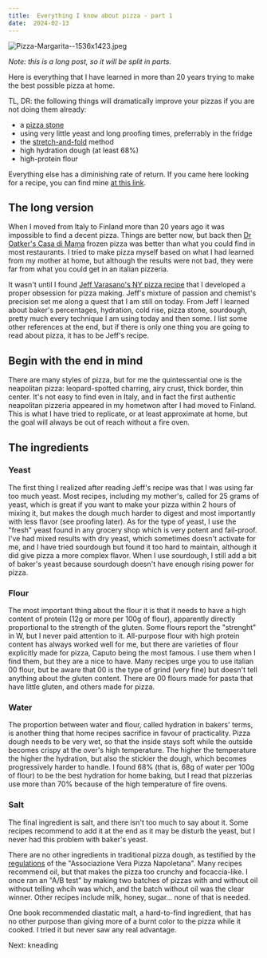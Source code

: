```yaml
---
title:  Everything I know about pizza - part 1
date:  2024-02-13
---
```


![Pizza-Margarita--1536x1423.jpeg](https://res.craft.do/user/full/58e85b69-1aa6-c3c8-74ac-daf2b8beae9a/doc/fb72ecaf-9fdb-4473-acad-43e2918ab432/B1CDDF3C-1463-4F1E-9260-1BF3B1E605ED_2/TId8xhQ0x6ogyWYo142MQsm6Yz1Zc6ybg43XCLrnYWQz/Pizza-Margarita--1536x1423.jpeg)

*Note: this is a long post, so it will be split in parts.*

Here is everything that I have learned in more than 20 years trying to make the best possible pizza at home.

TL, DR: the following things will dramatically improve your pizzas if you are not doing them already:

- a [pizza stone](https://en.wikipedia.org/wiki/Baking_stone)
- using very little yeast and long proofing times, preferrably in the fridge
- the [stretch-and-fold](https://youtu.be/0WtPpR8O82w?si=PG-rKUEUvNVm27xi&t=26) method
- high hydration dough (at least 68%)
- high-protein flour

Everything else has a diminishing rate of return. If you came here looking for a recipe, you can find mine [at this link](https://www.balenet.com/pizza/).

## The long version

When I moved from Italy to Finland more than 20 years ago it was impossible to find a decent pizza. Things are better now, but back then [Dr Oatker's Casa di Mama](https://www.oetker.fi/tuotteet/s/pakastepizzat/casa-di-mama) frozen pizza was better than what you could find in most restaurants. I tried to make pizza myself based on what I had learned from my mother at home, but although the results were not bad, they were far from what you could get in an italian pizzeria.

It wasn't until I found [Jeff Varasano's NY pizza recipe](https://www.varasanos.com/PizzaRecipe.htm) that I developed a proper obsession for pizza making. Jeff's mixture of passion and chemist's precision set me along a quest that I am still on today. From Jeff I learned about baker's percentages, hydration, cold rise, pizza stone, sourdough, pretty much every technique I am using today and then some. I list some other references at the end, but if there is only one thing you are going to read about pizza, it has to be Jeff's recipe.

## Begin with the end in mind

There are many styles of pizza, but for me the quintessential one is the neapolitan pizza: leopard-spotted charring, airy crust, thick border, thin center. It's not easy to find even in Italy, and in fact the first authentic neapolitan pizzeria appeared in my hometwon after I had moved to Finland. This is what I have tried to replicate, or at least approximate at home, but the goal will always be out of reach without a fire oven.

## The ingredients

### Yeast

The first thing I realized after reading Jeff's recipe was that I was using far too much yeast. Most recipes, including my mother's, called for 25 grams of yeast, which is great if you want to make your pizza within 2 hours of mixing it, but makes the dough much harder to digest and most importantly with less flavor (see proofing later). As for the type of yeast, I use the "fresh" yeast found in any grocery shop which is very potent and fail-proof. I've had mixed results with dry yeast, which sometimes doesn't activate for me, and I have tried sourdough but found it too hard to maintain, although it did give pizza a more complex flavor. When I use sourdough, I still add a bit of baker's yeast because sourdough doesn't have enough rising power for pizza.

### Flour

The most important thing about the flour it is that it needs to have a high content of protein (12g or more per 100g of flour), apparently directly proportional to the strength of the gluten. Some flours report the "strenght" in W, but I never paid attention to it. All-purpose flour with high protein content has always worked well for me, but there are varieties of flour explicitly made for pizza, Caputo being the most famous. I use them when I find them, but they are a nice to have. Many recipes urge you to use italian 00 flour, but be aware that 00 is the type of grind (very fine) but doesn't tell anything about the gluten content. There are 00 flours made for pasta that have little gluten, and others made for pizza.

### Water

The proportion between water and flour, called hydration in bakers' terms, is another thing that home recipes sacrifice in favour of practicality. Pizza dough needs to be very wet, so that the inside stays soft while the outside becomes crispy at the over's high temperature. The higher the temperature the higher the hydration, but also the stickier the dough, which becomes progressively harder to handle. I found 68% (that is, 68g of water per 100g of flour) to be the best hydration for home baking, but I read that pizzerias use more than 70% because of the high temperature of fire ovens.

### Salt

The final ingredient is salt, and there isn't too much to say about it. Some recipes recommend to add it at the end as it may be disturb the yeast, but I never had this problem with baker's yeast.

There are no other ingredients in traditional pizza dough, as testified by the [regulations](https://www.pizzanapoletana.org/public/pdf/Disciplinare_AVPN_2022_en.pdf) of the "Associazione Vera Pizza Napoletana". Many recipes recommend oil, but that makes the pizza too crunchy and focaccia-like. I once ran an "A/B test" by making two batches of pizzas with and without oil without telling whcih was which, and the batch without oil was the clear winner. Other recipes include milk, honey, sugar... none of that is needed.

One book recommended diastatic malt, a hard-to-find ingredient, that has no other purpose than giving more of a burnt color to the pizza while it cooked. I tried it but never saw any real advantage.

Next: kneading

